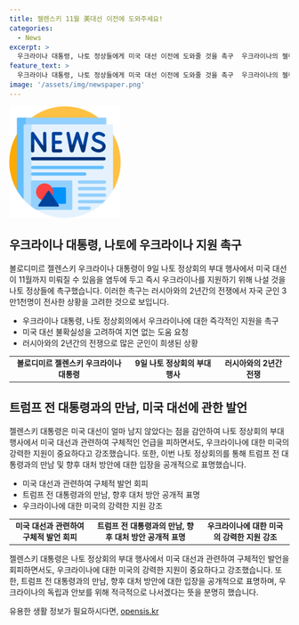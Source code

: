 ```yaml
---
title: 젤렌스키 11월 美대선 이전에 도와주세요!
categories:
  - News
excerpt: >
  우크라이나 대통령, 나토 정상들에게 미국 대선 이전에 도와줄 것을 촉구  우크라이나의 젤렌스키 대통령은 나토 정상회의에서 미국 대선 이전에 우크라이나를 도와달라며 촉구했다. 그는 러시아와의 전쟁으로 많은 희생자를 내놓았으며, 트럼프 전 대통령과의 만남을 통해 전쟁을 종식시키기 위한 계획을 요구했다. 젤렌스키 대통령은 미국 대선을 의식하며 11월을 기다리지 말라고 호소했으며, 푸틴도 11월을 기다리고 있다고 밝혔다.
feature_text: >
  우크라이나 대통령, 나토 정상들에게 미국 대선 이전에 도와줄 것을 촉구  우크라이나의 젤렌스키 대통령은 나토 정상회의에서 미국 대선 이전에 우크라이나를 도와달라며 촉구했다. 그는 러시아와의 전쟁으로 많은 희생자를 내놓았으며, 트럼프 전 대통령과의 만남을 통해 전쟁을 종식시키기 위한 계획을 요구했다. 젤렌스키 대통령은 미국 대선을 의식하며 11월을 기다리지 말라고 호소했으며, 푸틴도 11월을 기다리고 있다고 밝혔다.
image: '/assets/img/newspaper.png'
---
```


<p><img src="/assets/img/newspaper.png" alt="kimp 속보" /></p>

<h2 data-ke-size="size26">우크라이나 대통령, 나토에 우크라이나 지원 촉구</h2>

<p data-ke-size="size16">볼로디미르 젤렌스키 우크라이나 대통령이 9일 나토 정상회의 부대 행사에서 미국 대선이 11월까지 미뤄질 수 있음을 염두에 두고 즉시 우크라이나를 지원하기 위해 나설 것을 나토 정상들에 촉구했습니다. 이러한 촉구는 러시아와의 2년간의 전쟁에서 자국 군인 3만1천명이 전사한 상황을 고려한 것으로 보입니다.</p>

<ul>
<li>우크라이나 대통령, 나토 정상회의에서 우크라이나에 대한 즉각적인 지원을 촉구</li>
<li>미국 대선 불확실성을 고려하여 지연 없는 도움 요청</li>
<li>러시아와의 2년간의 전쟁으로 많은 군인이 희생된 상황</li>
</ul>

<table>
<tbody>
<tr>
<td style="text-align: center; height: 17px;"><b>볼로디미르 젤렌스키 우크라이나 대통령</b></td>
<td style="text-align: center; height: 17px;"><b>9일 나토 정상회의 부대 행사</b></td>
<td style="text-align: center; height: 17px;"><b>러시아와의 2년간 전쟁</b></td>
</tr>
</tbody>
</table>

<h2 data-ke-size="size26">트럼프 전 대통령과의 만남, 미국 대선에 관한 발언</h2>

<p data-ke-size="size16">젤렌스키 대통령은 미국 대선이 얼마 남지 않았다는 점을 감안하여 나토 정상회의 부대 행사에서 미국 대선과 관련하여 구체적인 언급을 피하면서도, 우크라이나에 대한 미국의 강력한 지원이 중요하다고 강조했습니다. 또한, 이번 나토 정상회의를 통해 트럼프 전 대통령과의 만남 및 향후 대처 방안에 대한 입장을 공개적으로 표명했습니다.</p>

<ul>
<li>미국 대선과 관련하여 구체적 발언 회피</li>
<li>트럼프 전 대통령과의 만남, 향후 대처 방안 공개적 표명</li>
<li>우크라이나에 대한 미국의 강력한 지원 강조</li>
</ul>

<table>
<tbody>
<tr>
<td style="text-align: center; height: 17px;"><b>미국 대선과 관련하여 구체적 발언 회피</b></td>
<td style="text-align: center; height: 17px;"><b>트럼프 전 대통령과의 만남, 향후 대처 방안 공개적 표명</b></td>
<td style="text-align: center; height: 17px;"><b>우크라이나에 대한 미국의 강력한 지원 강조</b></td>
</tr>
</tbody>
</table>

<p data-ke-size="size16">젤렌스키 대통령은 나토 정상회의 부대 행사에서 미국 대선과 관련하여 구체적인 발언을 회피하면서도, 우크라이나에 대한 미국의 강력한 지원이 중요하다고 강조했습니다. 또한, 트럼프 전 대통령과의 만남, 향후 대처 방안에 대한 입장을 공개적으로 표명하며, 우크라이나의 독립과 안보를 위해 적극적으로 나서겠다는 뜻을 분명히 했습니다.</p>
유용한 생활 정보가 필요하시다면, <a href="https://opensis.kr" rel="dofollow">opensis.kr</a>


